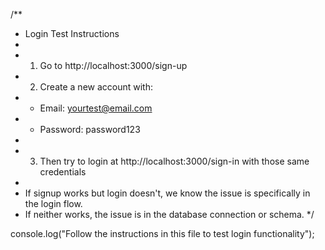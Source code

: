 /**
 * Login Test Instructions
 * 
 * 1. Go to http://localhost:3000/sign-up
 * 2. Create a new account with:
 *    - Email: yourtest@email.com  
 *    - Password: password123
 * 
 * 3. Then try to login at http://localhost:3000/sign-in with those same credentials
 * 
 * If signup works but login doesn't, we know the issue is specifically in the login flow.
 * If neither works, the issue is in the database connection or schema.
 */

console.log("Follow the instructions in this file to test login functionality");
